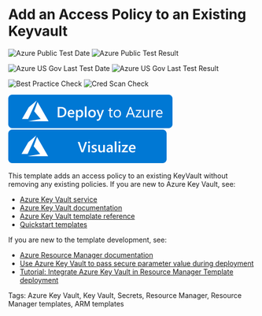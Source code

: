 # Add an Access Policy to an Existing Keyvault

![Azure Public Test Date](https://azurequickstartsservice.blob.core.windows.net/badges/101-keyvault-add-access-policy/PublicLastTestDate.svg)
![Azure Public Test Result](https://azurequickstartsservice.blob.core.windows.net/badges/101-keyvault-add-access-policy/PublicDeployment.svg)

![Azure US Gov Last Test Date](https://azurequickstartsservice.blob.core.windows.net/badges/101-keyvault-add-access-policy/FairfaxLastTestDate.svg)
![Azure US Gov Last Test Result](https://azurequickstartsservice.blob.core.windows.net/badges/101-keyvault-add-access-policy/FairfaxDeployment.svg)

![Best Practice Check](https://azurequickstartsservice.blob.core.windows.net/badges/101-keyvault-add-access-policy/BestPracticeResult.svg)
![Cred Scan Check](https://azurequickstartsservice.blob.core.windows.net/badges/101-keyvault-add-access-policy/CredScanResult.svg)

[![Deploy To Azure](https://raw.githubusercontent.com/Azure/azure-quickstart-templates/master/1-CONTRIBUTION-GUIDE/images/deploytoazure.svg?sanitize=true)](https://portal.azure.com/#create/Microsoft.Template/uri/https%3A%2F%2Fraw.githubusercontent.com%2FAzure%2Fazure-quickstart-templates%2Fmaster%2F101-keyvault-add-access-policy%2Fazuredeploy.json)  [![Visualize](https://raw.githubusercontent.com/Azure/azure-quickstart-templates/master/1-CONTRIBUTION-GUIDE/images/visualizebutton.svg?sanitize=true)](http://armviz.io/#/?load=https%3A%2F%2Fraw.githubusercontent.com%2FAzure%2Fazure-quickstart-templates%2Fmaster%2F101-keyvault-add-access-policy%2Fazuredeploy.json)

This template adds an access policy to an existing KeyVault without removing any existing policies. If you are new to Azure Key Vault, see:

- [Azure Key Vault service](https://azure.microsoft.com/services/key-vault/)
- [Azure Key Vault documentation](https://docs.microsoft.com/azure/key-vault/)
- [Azure Key Vault template reference](https://docs.microsoft.com/azure/templates/microsoft.keyvault/allversions)
- [Quickstart templates](https://azure.microsoft.com/resources/templates/?resourceType=Microsoft.Keyvault)

If you are new to the template development, see:

- [Azure Resource Manager documentation](https://docs.microsoft.com/en-us/azure/azure-resource-manager/)
- [Use Azure Key Vault to pass secure parameter value during deployment](https://docs.microsoft.com/azure/azure-resource-manager/resource-manager-keyvault-parameter)
- [Tutorial: Integrate Azure Key Vault in Resource Manager Template deployment](https://docs.microsoft.com/azure/azure-resource-manager/resource-manager-tutorial-use-key-vault)

Tags: Azure Key Vault, Key Vault, Secrets, Resource Manager, Resource Manager templates, ARM templates


